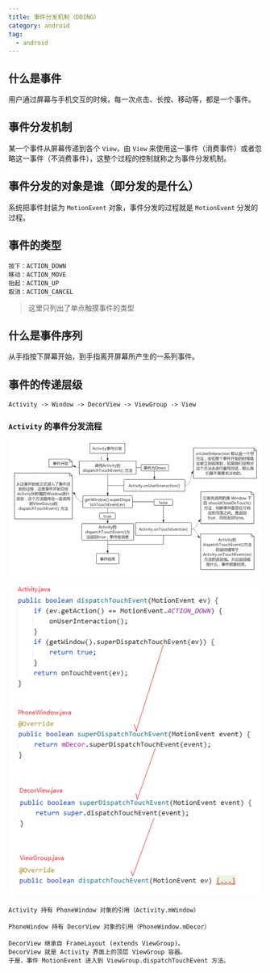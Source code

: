 ```yaml
---
title: 事件分发机制（DOING）
category: android
tag:
  - android
---
```


## 什么是事件

用户通过屏幕与手机交互的时候，每一次点击、长按、移动等，都是一个事件。

## 事件分发机制

某一个事件从屏幕传递到各个 `View`，由 `View` 来使用这一事件（消费事件）或者忽略这一事件（不消费事件），这整个过程的控制就称之为事件分发机制。

## 事件分发的对象是谁（即分发的是什么）

系统把事件封装为 `MotionEvent` 对象，事件分发的过程就是 `MotionEvent` 分发的过程。

## 事件的类型

```
按下：ACTION_DOWN
移动：ACTION_MOVE
抬起：ACTION_UP
取消：ACTION_CANCEL
```

> 这里只列出了单点触摸事件的类型

## 什么是事件序列

从手指按下屏幕开始，到手指离开屏幕所产生的一系列事件。

## 事件的传递层级

```
Activity -> Window -> DecorView -> ViewGroup -> View
```

### `Activity` 的事件分发流程

![](./images/android-event-dispatch-mechanism-01.png)

![](./images/android-event-dispatch-mechanism-02.png)

```
Activity 持有 PhoneWindow 对象的引用（Activity.mWindow）

PhoneWindow 持有 DecorView 对象的引用（PhoneWindow.mDecor）

DecorView 继承自 FrameLayout (extends ViewGroup)。
DecorView 就是 Activity 界面上的顶层 ViewGroup 容器。
于是，事件 MotionEvent 进入到 ViewGroup.dispatchTouchEvent 方法。
```

